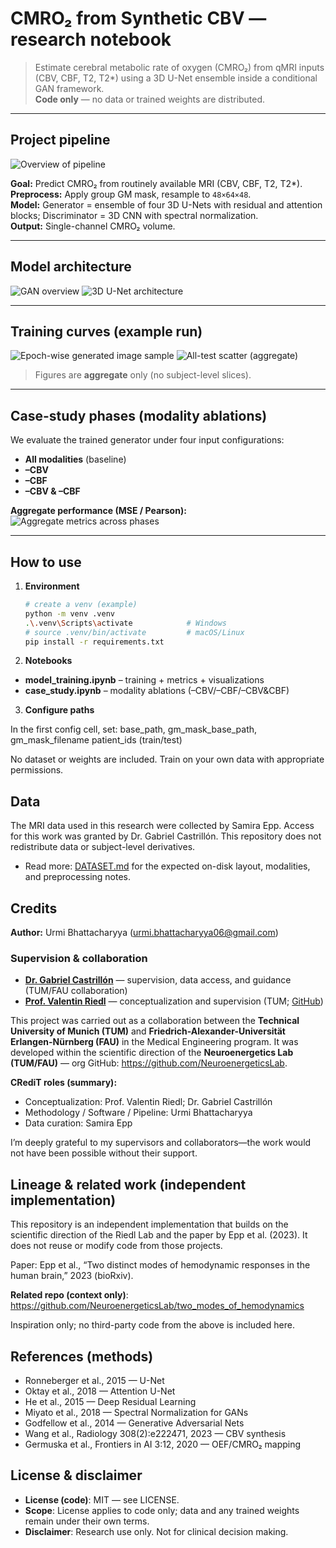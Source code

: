 # CMRO₂ from Synthetic CBV — research notebook

> Estimate cerebral metabolic rate of oxygen (CMRO₂) from qMRI inputs (CBV, CBF, T2, T2*) using a 3D U-Net ensemble inside a conditional GAN framework.  
> **Code only** — no data or trained weights are distributed.

---

## Project pipeline

![Overview of pipeline](project_pipeline.png)

**Goal:** Predict CMRO₂ from routinely available MRI (CBV, CBF, T2, T2*).  
**Preprocess:** Apply group GM mask, resample to `48×64×48`.  
**Model:** Generator = ensemble of four 3D U-Nets with residual and attention blocks; Discriminator = 3D CNN with spectral normalization.  
**Output:** Single-channel CMRO₂ volume.

---

## Model architecture

![GAN overview](architecture_gan_overview.png)
![3D U-Net architecture](architecture_unet.png)

---

## Training curves (example run)

![Epoch-wise generated image sample](Model_training_epoch_35_results.png)
![All-test scatter (aggregate)](Model_training_epoch_35_results_scatterplot.png)

> Figures are **aggregate** only (no subject-level slices).

---

## Case-study phases (modality ablations)

We evaluate the trained generator under four input configurations:

- **All modalities** (baseline)
- **–CBV**
- **–CBF**
- **–CBV & –CBF**

**Aggregate performance (MSE / Pearson):**  
![Aggregate metrics across phases](case_study_overview_boxplots.png)

---

## How to use

1. **Environment**
   ```bash
   # create a venv (example)
   python -m venv .venv
   .\.venv\Scripts\activate            # Windows
   # source .venv/bin/activate         # macOS/Linux
   pip install -r requirements.txt


2. **Notebooks**

- **model_training.ipynb** – training + metrics + visualizations
- **case_study.ipynb** – modality ablations (–CBV/–CBF/–CBV&CBF)

3. **Configure paths**

In the first config cell, set:
base_path, gm_mask_base_path, gm_mask_filename
patient_ids (train/test)

No dataset or weights are included. Train on your own data with appropriate permissions.

## Data

The MRI data used in this research were collected by Samira Epp. Access for this work was granted by Dr. Gabriel Castrillón.
This repository does not redistribute data or subject-level derivatives.
- Read more: [DATASET.md](DATASET.md) for the expected on-disk layout, modalities, and preprocessing notes.

## Credits

**Author:** Urmi Bhattacharyya ([urmi.bhattacharyya06@gmail.com](mailto:urmi.bhattacharyya06@gmail.com))

### Supervision & collaboration 

- **[Dr. Gabriel Castrillón](https://www.linkedin.com/in/gabocas/)** — supervision, data access, and guidance (TUM/FAU collaboration)  
- **[Prof. Valentin Riedl](https://www.linkedin.com/in/valentin-riedl/)** — conceptualization and supervision (TUM; [GitHub](https://github.com/valentinriedl))

This project was carried out as a collaboration between the **Technical University of Munich (TUM)** and **Friedrich-Alexander-Universität Erlangen-Nürnberg (FAU)** in the Medical Engineering program. It was developed within the scientific direction of the **Neuroenergetics Lab (TUM/FAU)** — org GitHub: https://github.com/NeuroenergeticsLab.


**CRediT roles (summary):**

- Conceptualization: Prof. Valentin Riedl; Dr. Gabriel Castrillón
- Methodology / Software / Pipeline: Urmi Bhattacharyya
- Data curation: Samira Epp

I’m deeply grateful to my supervisors and collaborators—the work would not have been possible without their support.

## Lineage & related work (independent implementation)

This repository is an independent implementation that builds on the scientific direction of the Riedl Lab and the paper by Epp et al. (2023). It does not reuse or modify code from those projects.

Paper: Epp et al., “Two distinct modes of hemodynamic responses in the human brain,” 2023 (bioRxiv).

**Related repo (context only)**: https://github.com/NeuroenergeticsLab/two_modes_of_hemodynamics

Inspiration only; no third-party code from the above is included here.

## References (methods)

- Ronneberger et al., 2015 — U-Net
- Oktay et al., 2018 — Attention U-Net
- He et al., 2015 — Deep Residual Learning
- Miyato et al., 2018 — Spectral Normalization for GANs
- Godfellow et al., 2014 — Generative Adversarial Nets
- Wang et al., Radiology 308(2):e222471, 2023 — CBV synthesis
- Germuska et al., Frontiers in AI 3:12, 2020 — OEF/CMRO₂ mapping

## License & disclaimer

- **License (code)**: MIT — see LICENSE.
- **Scope**: License applies to code only; data and any trained weights remain under their own terms.
- **Disclaimer**: Research use only. Not for clinical decision making.
